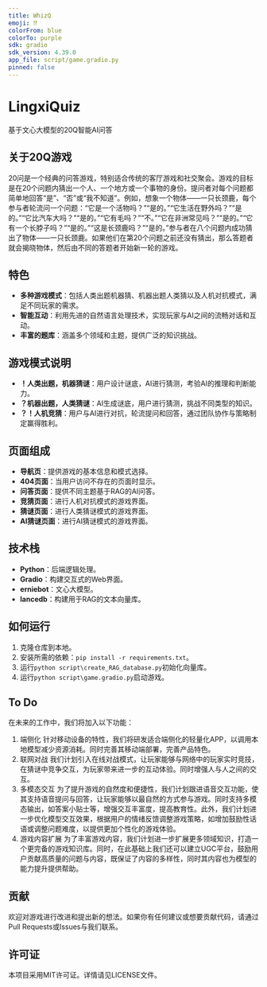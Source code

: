 ```yaml
---
title: WhizQ
emoji: ⁉️
colorFrom: blue
colorTo: purple
sdk: gradio
sdk_version: 4.39.0
app_file: script/game.gradio.py
pinned: false
---
```


# LingxiQuiz
 基于文心大模型的20Q智能AI问答

## 关于20Q游戏

20问是一个经典的问答游戏，特别适合传统的客厅游戏和社交聚会。游戏的目标是在20个问题内猜出一个人、一个地方或一个事物的身份。提问者对每个问题都简单地回答“是”、“否”或“我不知道”。例如，想象一个物体——一只长颈鹿，每个参与者轮流问一个问题：“它是一个活物吗？”“是的。”“它生活在野外吗？”“是的。”“它比汽车大吗？”“是的。”“它有毛吗？”“不。”“它在非洲常见吗？”“是的。”“它有一个长脖子吗？”“是的。”“这是长颈鹿吗？”“是的。”参与者在八个问题内成功猜出了物体——一只长颈鹿。如果他们在第20个问题之前还没有猜出，那么答题者就会揭晓物体，然后由不同的答题者开始新一轮的游戏。

## 特色

- **多种游戏模式**：包括人类出题机器猜、机器出题人类猜以及人机对抗模式，满足不同玩家的需求。
- **智能互动**：利用先进的自然语言处理技术，实现玩家与AI之间的流畅对话和互动。
- **丰富的题库**：涵盖多个领域和主题，提供广泛的知识挑战。

## 游戏模式说明

- **！人类出题，机器猜谜**：用户设计谜底，AI进行猜测，考验AI的推理和判断能力。
- **？机器出题，人类猜谜**：AI生成谜底，用户进行猜测，挑战不同类型的知识。
- **？！人机竞猜**：用户与AI进行对抗，轮流提问和回答，通过团队协作与策略制定赢得胜利。

## 页面组成

- **导航页**：提供游戏的基本信息和模式选择。
- **404页面**：当用户访问不存在的页面时显示。
- **问答页面**：提供不同主题基于RAG的AI问答。
- **竞猜页面**：进行人机对抗模式的游戏界面。
- **猜谜页面**：进行人类猜谜模式的游戏界面。
- **AI猜谜页面**：进行AI猜谜模式的游戏界面。

## 技术栈

- **Python**：后端逻辑处理。
- **Gradio**：构建交互式的Web界面。
- **erniebot**：文心大模型。
- **lancedb**：构建用于RAG的文本向量库。

## 如何运行

1. 克隆仓库到本地。
2. 安装所需的依赖：`pip install -r requirements.txt`。
3. 运行`python script\create_RAG_database.py`初始化向量库。
4. 运行`python script\game.gradio.py`启动游戏。

## To Do

在未来的工作中，我们将加入以下功能：
1. 端侧化
针对移动设备的特性，我们将研发适合端侧化的轻量化APP，以调用本地模型减少资源消耗。同时完善其移动端部署，完善产品特色。
2. 联网对战
我们计划引入在线对战模式，让玩家能够与网络中的玩家实时竞技，在猜谜中竞争交互，为玩家带来进一步的互动体验。同时增强人与人之间的交互。
3. 多模态交互
为了提升游戏的自然度和便捷性，我们计划跟进语音交互功能，使其支持语音提问与回答，让玩家能够以最自然的方式参与游戏。同时支持多模态输出，如答案小贴士等，增强交互丰富度，提高教育性。此外，我们计划进一步优化模型交互效果，根据用户的情绪反馈调整游戏策略，如增加鼓励性话语或调整问题难度，以提供更加个性化的游戏体验。
4. 游戏内容扩展
为了丰富游戏内容，我们计划进一步扩展更多领域知识，打造一个更完备的游戏知识库。同时，在此基础上我们还可以建立UGC平台，鼓励用户贡献高质量的问题与内容，既保证了内容的多样性，同时其内容也为模型的能力提升提供帮助。

## 贡献

欢迎对游戏进行改进和提出新的想法。如果你有任何建议或想要贡献代码，请通过Pull Requests或Issues与我们联系。

## 许可证

本项目采用MIT许可证。详情请见LICENSE文件。
